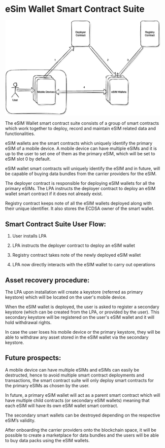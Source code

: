 
# eSim Wallet Smart Contract Suite

  

![](./resources/eSIMSmartContract.png)

  

The eSIM Wallet smart contract suite consists of a group of smart contracts which work together to deploy, record and maintain eSIM related data and functionalities.

  

eSIM wallets are the smart contracts which uniquely identify the primary eSIM of a mobile device. A mobile device can have multiple eSIMs and it is up to the user to set one of them as the primary eSIM, which will be set to eSIM slot 0 by default.

eSIM wallet smart contracts will uniquely identify the eSIM and in future, will be capable of buying data bundles from the carrier providers for the eSIM.

  

The deployer contract is responsible for deploying eSIM wallets for all the primary eSIMs. The LPA instructs the deployer contract to deploy an eSIM wallet smart contract if it does not already exist.

  

Registry contract keeps note of all the eSIM wallets deployed along with their unique identifier. It also stores the ECDSA owner of the smart wallet.

  

## Smart Contract Suite User Flow:

1.  User installs LPA
    
2.  LPA instructs the deployer contract to deploy an eSIM wallet
    
3.  Registry contract takes note of the newly deployed eSIM wallet
    
4.  LPA now directly interacts with the eSIM wallet to carry out operations
    

  

## Asset recovery procedure:

The LPA upon installation will create a keystore (referred as primary keystore) which will be located on the user's mobile device.

When the eSIM wallet is deployed, the user is asked to register a secondary keystore (which can be created from the LPA, or provided by the user). This secondary keystore will be registered on the user's eSIM wallet and it will hold withdrawal rights.

In case the user loses his mobile device or the primary keystore, they will be able to withdraw any asset stored in the eSIM wallet via the secondary keystore.

  

## Future prospects:

A mobile device can have multiple eSIMs and eSIMs can easily be destructed, hence to avoid multiple smart contract deployments and transactions, the smart contract suite will only deploy smart contracts for the primary eSIMs as chosen by the user.

In future, a primary eSIM wallet will act as a parent smart contract which will have multiple child contracts (or secondary eSIM wallets) meaning that each eSIM will have its own eSIM wallet smart contract.

The secondary smart wallets can be destroyed depending on the respective eSIM’s validity.

After onboarding the carrier providers onto the blockchain space, it will be possible to create a marketplace for data bundles and the users will be able to buy data packs using the eSIM wallets.